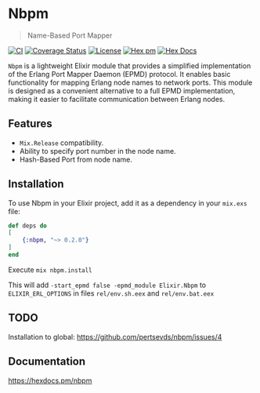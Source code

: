 # Nbpm

> Name-Based Port Mapper

[![CI](https://github.com/pertsevds/nbpm/actions/workflows/ci.yml/badge.svg)](https://github.com/pertsevds/nbpm/actions/workflows/ci.yml)
[![Coverage Status](https://coveralls.io/repos/github/pertsevds/nbpm/badge.svg?branch=2-usage-docs)](https://coveralls.io/github/pertsevds/nbpm?branch=2-usage-docs)
[![License](https://img.shields.io/hexpm/l/nbpm.svg)](https://hex.pm/packages/nbpm)
[![Hex pm](https://img.shields.io/hexpm/v/nbpm.svg?style=flat)](https://hex.pm/packages/nbpm)
[![Hex Docs](https://img.shields.io/badge/hex-docs-lightgreen.svg)](https://hexdocs.pm/nbpm)

`Nbpm` is a lightweight Elixir module that provides a simplified implementation of the Erlang Port Mapper Daemon (EPMD) protocol. It enables basic functionality for mapping Erlang node names to network ports. This module is designed as a convenient alternative to a full EPMD implementation, making it easier to facilitate communication between Erlang nodes.

## Features

- `Mix.Release` compatibility.
- Ability to specify port number in the node name.
- Hash-Based Port from node name.

## Installation

To use Nbpm in your Elixir project, add it as a dependency in your `mix.exs` file:

```elixir
def deps do
[
    {:nbpm, "~> 0.2.0"}
]
end
```

Execute `mix nbpm.install`

This will add `-start_epmd false -epmd_module Elixir.Nbpm` to `ELIXIR_ERL_OPTIONS` in files `rel/env.sh.eex` and `rel/env.bat.eex`

## TODO

Installation to global: https://github.com/pertsevds/nbpm/issues/4

## Documentation

https://hexdocs.pm/nbpm
